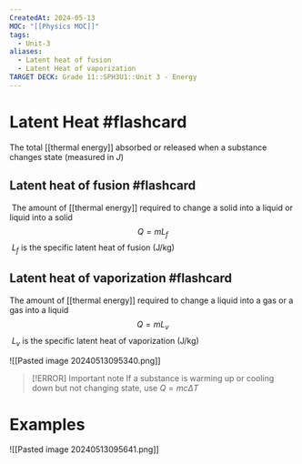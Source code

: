 ```yaml
---
CreatedAt: 2024-05-13
MOC: "[[Physics MOC]]"
tags:
  - Unit-3
aliases:
  - Latent heat of fusion
  - Latent Heat of vaporization
TARGET DECK: Grade 11::SPH3U1::Unit 3 - Energy
---
```


# Latent Heat #flashcard 
The total [[thermal energy]] absorbed or released when a substance changes state (measured in $J$)
<!--ID: 1715686690935-->


## Latent heat of fusion #flashcard 
 The amount of [[thermal energy]] required to change a solid into a liquid or liquid into a solid
 $$Q = mL_{f}$$
 $L_{f}$ is the specific latent heat of fusion (J/kg)
<!--ID: 1715686933429-->


## Latent heat of vaporization #flashcard 
The amount of [[thermal energy]] required to change a liquid into a gas or a gas into a liquid
$$Q = mL_{v}$$
 $L_{v}$ is the specific latent heat of vaporization (J/kg)
 
<!--ID: 1715686913194-->



![[Pasted image 20240513095340.png]]

> [!ERROR] Important note
> If a substance is warming up or cooling down but not changing state, use $Q = mc\Delta T$

# Examples
![[Pasted image 20240513095641.png]]